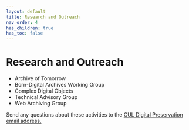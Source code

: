 ```yaml
---
layout: default
title: Research and Outreach 
nav_order: 4
has_children: true
has_toc: false
---
```


# Research and Outreach


* Archive of Tomorrow 
* Born-Digital Archives Working Group
* Complex Digital Objects
* Technical Advisory Group 
* Web Archiving Group

Send any questions about these activities to the [CUL Digital Preservation email address.](mailto:digitalpreservation@lib.cam.ac.uk)